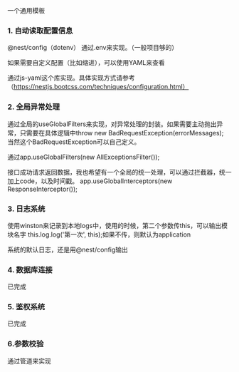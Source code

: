 一个通用模板

### 1. 自动读取配置信息

@nest/config（dotenv） 通过.env来实现。（一般项目够的）

如果需要自定义配置（比如缩进），可以使用YAML来查看

通过js-yaml这个库实现。具体实现方式请参考（https://nestjs.bootcss.com/techniques/configuration.html）

### 2. 全局异常处理

通过全局的useGlobalFilters来实现，对异常处理的封装。如果需要主动抛出异常，只需要在具体逻辑中throw new BadRequestException(errorMessages);
当然这个BadRequestException可以自己定义。

通过app.useGlobalFilters(new AllExceptionsFilter());

接口成功请求返回数据，我也希望有一个全局的统一处理，可以通过拦截器，统一加上code，以及时间戳。
app.useGlobalInterceptors(new ResponseInterceptor());

### 3. 日志系统

使用winston来记录到本地logs中，使用的时候，第二个参数传this，可以输出模块名字
this.log.log('第一次', this);如果不传，则默认为application

系统的默认日志，还是用@nest/config输出

### 4. 数据库连接

已完成

### 5. 鉴权系统

已完成

### 6.参数校验

通过管道来实现
